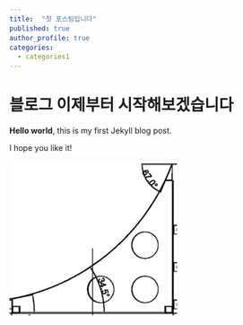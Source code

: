 ```yaml
---
title:  "첫 포스팅입니다"
published: true
author_profile: true
categories:
  - categories1
---
```


# 블로그 이제부터 시작해보겠습니다

**Hello world**, this is my first Jekyll blog post.

I hope you like it!



<img src="../images/2023-08-14-first/3e0caf89748fca2ed52fb603c9755e71a289a293.png" title="" alt="스크린샷 2023-08-07 234948.png" data-align="center">
